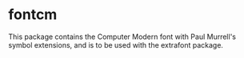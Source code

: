 # fontcm

This package contains the Computer Modern font with Paul Murrell's symbol extensions, and is to be used with the extrafont package.
